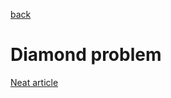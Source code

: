 [back](../)

# Diamond problem

[Neat article](https://isocpp.org/wiki/faq/multiple-inheritance#mi-diamond)
